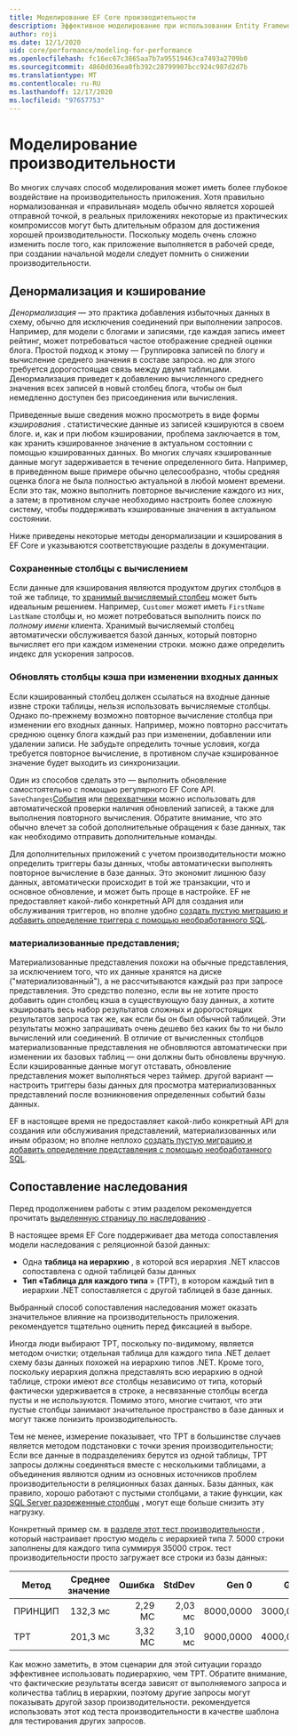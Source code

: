 ```yaml
---
title: Моделирование EF Core производительности
description: Эффективное моделирование при использовании Entity Framework Core
author: roji
ms.date: 12/1/2020
uid: core/performance/modeling-for-performance
ms.openlocfilehash: fc16ec67c3865aa7b7a95519463ca7493a2709b0
ms.sourcegitcommit: 4860d036ea0fb392c28799907bcc924c987d2d7b
ms.translationtype: MT
ms.contentlocale: ru-RU
ms.lasthandoff: 12/17/2020
ms.locfileid: "97657753"
---
```

# <a name="modeling-for-performance"></a>Моделирование производительности

Во многих случаях способ моделирования может иметь более глубокое воздействие на производительность приложения. Хотя правильно нормализованная и «правильная» модель обычно является хорошей отправной точкой, в реальных приложениях некоторые из практических компромиссов могут быть длительным образом для достижения хорошей производительности. Поскольку модель очень сложно изменить после того, как приложение выполняется в рабочей среде, при создании начальной модели следует помнить о снижении производительности.

## <a name="denormalization-and-caching"></a>Денормализация и кэширование

*Денормализация* — это практика добавления избыточных данных в схему, обычно для исключения соединений при выполнении запросов. Например, для модели с блогами и записями, где каждая запись имеет рейтинг, может потребоваться частое отображение средней оценки блога. Простой подход к этому — Группировка записей по блогу и вычисление среднего значения в составе запроса. но для этого требуется дорогостоящая связь между двумя таблицами. Денормализация приведет к добавлению вычисленного среднего значения всех записей в новый столбец блога, чтобы он был немедленно доступен без присоединения или вычисления.

Приведенные выше сведения можно просмотреть в виде формы *кэширования* . статистические данные из записей кэшируются в своем блоге. и, как и при любом кэшировании, проблема заключается в том, как хранить кэшированное значение в актуальном состоянии с помощью кэшированных данных. Во многих случаях кэшированные данные могут задерживается в течение определенного бита. Например, в приведенном выше примере обычно целесообразно, чтобы средняя оценка блога не была полностью актуальной в любой момент времени. Если это так, можно выполнить повторное вычисление каждого из них, а затем; в противном случае необходимо настроить более сложную систему, чтобы поддерживать кэшированные значения в актуальном состоянии.

Ниже приведены некоторые методы денормализации и кэширования в EF Core и указываются соответствующие разделы в документации.

### <a name="stored-computed-columns"></a>Сохраненные столбцы с вычислением

Если данные для кэширования являются продуктом других столбцов в той же таблице, то [хранимый вычисляемый столбец](xref:core/modeling/generated-properties#computed-columns) может быть идеальным решением. Например, `Customer` может иметь `FirstName` `LastName` столбцы и, но может потребоваться выполнить поиск по *полному имени* клиента. Хранимый вычисляемый столбец автоматически обслуживается базой данных, который повторно вычисляет его при каждом изменении строки. можно даже определить индекс для ускорения запросов.

### <a name="update-cache-columns-when-inputs-change"></a>Обновлять столбцы кэша при изменении входных данных

Если кэшированный столбец должен ссылаться на входные данные извне строки таблицы, нельзя использовать вычисляемые столбцы. Однако по-прежнему возможно повторное вычисление столбца при изменении его входных данных. Например, можно повторно рассчитать среднюю оценку блога каждый раз при изменении, добавлении или удалении записи. Не забудьте определить точные условия, когда требуется повторное вычисление, в противном случае кэшированное значение будет выходить из синхронизации.

Один из способов сделать это — выполнить обновление самостоятельно с помощью регулярного EF Core API. `SaveChanges`[События](xref:core/logging-events-diagnostics/events) или [перехватчики](xref:core/logging-events-diagnostics/interceptors#savechanges-interception) можно использовать для автоматической проверки наличия обновлений записей, а также для выполнения повторного вычисления. Обратите внимание, что это обычно влечет за собой дополнительные обращения к базе данных, так как необходимо отправить дополнительные команды.

Для дополнительных приложений с учетом производительности можно определить триггеры базы данных, чтобы автоматически выполнять повторное вычисление в базе данных. Это экономит лишнюю базу данных, автоматически происходит в той же транзакции, что и основное обновление, и может быть проще в настройке. EF не предоставляет какой-либо конкретный API для создания или обслуживания триггеров, но вполне удобно [создать пустую миграцию и добавить определение триггера с помощью необработанного SQL](xref:core/managing-schemas/migrations/managing#arbitrary-changes-via-raw-sql).

### <a name="materialized-views"></a>материализованные представления;

Материализованные представления похожи на обычные представления, за исключением того, что их данные хранятся на диске ("материализованный"), а не рассчитываются каждый раз при запросе представления. Это средство полезно, если вы не хотите просто добавить один столбец кэша в существующую базу данных, а хотите кэшировать весь набор результатов сложных и дорогостоящих результатов запроса так же, как если бы он был обычной таблицей. Эти результаты можно запрашивать очень дешево без каких бы то ни было вычислений или соединений. В отличие от вычисленных столбцов материализованные представления не обновляются автоматически при изменении их базовых таблиц — они должны быть обновлены вручную. Если кэшированные данные могут отставать, обновление представления может выполняться через таймер. другой вариант — настроить триггеры базы данных для просмотра материализованных представлений после возникновения определенных событий базы данных.

EF в настоящее время не предоставляет какой-либо конкретный API для создания или обслуживания представлений, материализованных или иным образом; но вполне неплохо [создать пустую миграцию и добавить определение представления с помощью необработанного SQL](xref:core/managing-schemas/migrations/managing#arbitrary-changes-via-raw-sql).

## <a name="inheritance-mapping"></a>Сопоставление наследования

Перед продолжением работы с этим разделом рекомендуется прочитать [выделенную страницу по наследованию](xref:core/modeling/inheritance) .

В настоящее время EF Core поддерживает два метода сопоставления модели наследования с реляционной базой данных:

* Одна **таблица на иерархию** , в которой вся иерархия .NET классов сопоставлена с одной таблицей базы данных
* **Тип «Таблица для каждого типа** » (TPT), в котором каждый тип в иерархии .NET сопоставляется с другой таблицей в базе данных.

Выбранный способ сопоставления наследования может оказать значительное влияние на производительность приложения. рекомендуется тщательно оценить перед фиксацией в выборе.

Иногда люди выбирают TPT, поскольку по-видимому, является методом очистки; отдельная таблица для каждого типа .NET делает схему базы данных похожей на иерархию типов .NET. Кроме того, поскольку иерархия должна представлять всю иерархию в одной таблице, строки имеют *все* столбцы независимо от типа, который фактически удерживается в строке, а несвязанные столбцы всегда пусты и не используются. Помимо этого, многие считают, что эти пустые столбцы занимают значительное пространство в базе данных и могут также понизить производительность.

Тем не менее, измерение показывает, что TPT в большинстве случаев является методом подстановки с точки зрения производительности; Если все данные в подразделениях берутся из одной таблицы, TPT запросы должны соединяться вместе с несколькими таблицами, а объединения являются одним из основных источников проблем производительности в реляционных базах данных. Базы данных, как правило, хорошо работают с пустыми столбцами, а такие функции, как [SQL Server разреженные столбцы](/sql/relational-databases/tables/use-sparse-columns) , могут еще больше снизить эту нагрузку.

Конкретный пример см. в [разделе этот тест производительности](https://github.com/dotnet/EntityFramework.Docs/tree/master/samples/core/Benchmarks/Inheritance.cs) , который настраивает простую модель с иерархией типа 7. 5000 строки заполнены для каждого типа суммируя 35000 строк. тест производительности просто загружает все строки из базы данных:

| Метод |     Среднее значение |   Ошибка |  StdDev |     Gen 0 |     Gen 1 |     Gen 2 | Allocated |
|------- |---------:|--------:|--------:|----------:|----------:|----------:|----------:|
|    ПРИНЦИП | 132,3 мс | 2,29 МС | 2,03 мс | 8000,0000 | 3000,0000 | 1250,0000 |  44,49 МБ |
|    TPT | 201,3 мс | 3,32 МС | 3,10 мс | 9000,0000 | 4000,0000 |         - |  61,84 МБ |

Как можно заметить, в этом сценарии для этой ситуации гораздо эффективнее использовать подиерархию, чем TPT. Обратите внимание, что фактические результаты всегда зависят от выполняемого запроса и количества таблиц в иерархии, поэтому другие запросы могут показывать другой зазор производительности. рекомендуется использовать этот код теста производительности в качестве шаблона для тестирования других запросов.
